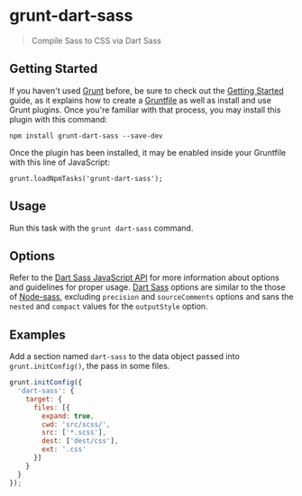 # grunt-dart-sass

> Compile Sass to CSS via Dart Sass

## Getting Started

If you haven't used [Grunt](http://gruntjs.com/) before, be sure to check out the [Getting Started](http://gruntjs.com/getting-started) guide, as it explains how to create a [Gruntfile](http://gruntjs.com/sample-gruntfile) as well as install and use Grunt plugins. Once you're familiar with that process, you may install this plugin with this command:

```
npm install grunt-dart-sass --save-dev
```

Once the plugin has been installed, it may be enabled inside your Gruntfile with this line of JavaScript:

```
grunt.loadNpmTasks('grunt-dart-sass');
```

## Usage

Run this task with the `grunt dart-sass` command.

## Options

Refer to the [Dart Sass JavaScript API](https://github.com/sass/dart-sass#javascript-api) for more information about options and guidelines for proper usage. [Dart Sass](https://github.com/sass/dart-sass) options are similar to the those of [Node-sass](https://github.com/sass/node-sass), excluding `precision` and `sourceComments` options and sans the `nested` and `compact` values for the `outputStyle` option.

## Examples

Add a section named `dart-sass` to the data object passed into `grunt.initConfig()`, the pass in some files.

```js
grunt.initConfig({
  'dart-sass': {
    target: {
      files: [{
        expand: true,
        cwd: 'src/scss/',
        src: ['*.scss'],
        dest: ['dest/css'],
        ext: '.css'
      }]
    }
  }
});
```